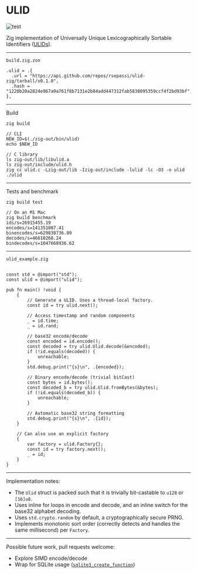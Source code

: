 # ULID

![test](https://github.com/rsepassi/ulid-zig/actions/workflows/zig.yml/badge.svg)

Zig implementation of Universally Unique Lexicographically Sortable Identifiers ([ULIDs](https://github.com/ulid/spec)).

---

`build.zig.zon`
```
.ulid = .{
  .url = "https://api.github.com/repos/rsepassi/ulid-zig/tarball/v0.1.0",
  .hash = "1220b20a2824e967a9a761f8b7131e2b84add447312fab5838095359ccf4f2bd93bf",
},
```

---

Build

```
zig build

// CLI
NEW_ID=$(./zig-out/bin/ulid)
echo $NEW_ID

// C library
ls zig-out/lib/libulid.a
ls zig-out/include/ulid.h
zig cc ulid.c -Lzig-out/lib -Izig-out/include -lulid -lc -O3 -o ulid
./ulid
```

---

Tests and benchmark
```
zig build test

// On an M1 Mac
zig build benchmark
ids/s=26915455.19
encodes/s=141351087.41
binencodes/s=629838736.09
decodes/s=46610268.24
bindecodes/s=1047668936.62
```

---

`ulid_example.zig`

```zig

const std = @import("std");
const ulid = @import("ulid");

pub fn main() !void {
    {
        // Generate a ULID. Uses a thread-local factory.
        const id = try ulid.next();

        // Access timestamp and random components
        _ = id.time;
        _ = id.rand;

        // base32 encode/decode
        const encoded = id.encode();
        const decoded = try ulid.Ulid.decode(&encoded);
        if (!id.equals(decoded)) {
            unreachable;
        }
        std.debug.print("{s}\n", .{encoded});

        // Binary encode/decode (trivial bitCast)
        const bytes = id.bytes();
        const decoded_b = try ulid.Ulid.fromBytes(&bytes);
        if (!id.equals(decoded_b)) {
            unreachable;
        }

        // Automatic base32 string formatting
        std.debug.print("{s}\n", .{id});
    }

    // Can also use an explicit factory
    {
        var factory = ulid.Factory{};
        const id = try factory.next();
        _ = id;
    }
}
```

---

Implementation notes:

* The `Ulid` struct is packed such that it is trivially bit-castable to `u128` or `[16]u8`.
* Uses inline for loops in encode and decode, and an inline switch for the
  base32 alphabet decoding.
* Uses `std.crypto.random` by default, a cryptographically secure PRNG.
* Implements monotonic sort order (correctly detects and handles the same
  millisecond) per `Factory`.

---

Possible future work, pull requests welcome:

* Explore SIMD encode/decode
* Wrap for SQLite usage ([`sqlite3_create_function`](https://www.sqlite.org/c3ref/create_function.html))

